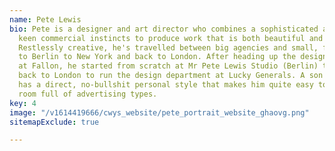```yaml
---
name: Pete Lewis
bio: Pete is a designer and art director who combines a sophisticated aesthetic with
  keen commercial instincts to produce work that is both beautiful and effective.
  Restlessly creative, he's travelled between big agencies and small, from London
  to Berlin to New York and back to London. After heading up the design department
  at Fallon, he started from scratch at Mr Pete Lewis Studio (Berlin) then headed
  back to London to run the design department at Lucky Generals. A son of Hull, Pete
  has a direct, no-bullshit personal style that makes him quite easy to spot in a
  room full of advertising types.
key: 4
image: "/v1614419666/cwys_website/pete_portrait_website_ghaovg.png"
sitemapExclude: true

---
```

